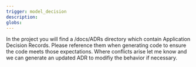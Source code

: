 ```yaml
---
trigger: model_decision
description: 
globs: 
---
```


In the project you will find a /docs/ADRs directory which contain Application Decision Records. Please reference them when generating code to ensure the code meets those expectations. Where conflicts arise let me know and we can generate an updated ADR to modifiy the behavior if necessary.